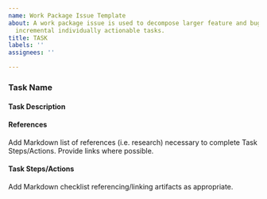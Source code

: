 ```yaml
---
name: Work Package Issue Template
about: A work package issue is used to decompose larger feature and bug issues into
  incremental individually actionable tasks.
title: TASK
labels: ''
assignees: ''

---
```


### Task Name

#### Task Description

#### References
Add Markdown list of references (i.e. research) necessary to complete Task Steps/Actions.  Provide links where possible.

#### Task Steps/Actions
Add Markdown checklist referencing/linking artifacts as appropriate.
